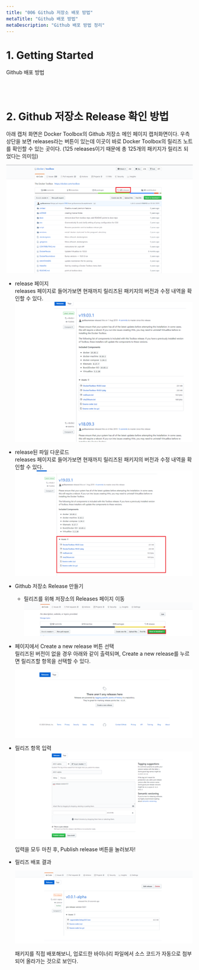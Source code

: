 ```yaml
---
title: "006 Github 저장소 배포 방법"
metaTitle: "Github 배포 방법"
metaDescription: "Github 배포 방법 정리"
---
```


# 1. Getting Started
Github 배포 방법

<br/>
<br/>

# 2. Github 저장소 Release 확인 방법
아래 캡처 화면은 Docker Toolbox의 Github 저장소 메인 페이지 캡처화면이다. 우측 상단을 보면 releases라는 버튼이 있는데 이곳이 바로 Docker Toolbox의 릴리즈 노트를 확인할 수 있는 곳이다. (125 releases이기 때문에 총 125개의 패키지가 릴리즈 되었다는 의미임)

![ex_screenshot](./assets//docker_toolbox_hub_main.png)   

- release 페이지  
  releases 페이지로 들어가보면 현재까지 릴리즈된 패키지의 버전과 수정 내역을 확인할 수 있다.
  ![ex_screenshot](./assets//docker_toolbox_release.png)   

- release된 파일 다운로드   
  releases 페이지로 들어가보면 현재까지 릴리즈된 패키지의 버전과 수정 내역을 확인할 수 있다.
  ![ex_screenshot](./assets//docker_toolbox_release_download.png)   

- Github 저장소 Release 만들기
  - 릴리즈를 위해 저장소의 Releases 페이지 이동   
  ![ex_screenshot](./assets//github_release_page.png)   

- 페이지에서 Create a new release 버튼 선택   
  릴리즈된 버전이 없을 경우 아래와 같이 출력되며, Create a new release를 누르면 릴리즈할 항목을 선택할 수 있다.   

  ![ex_screenshot](./assets//github_release_button.png)   

- 릴리즈 항목 입력   
  ![ex_screenshot](./assets//github_release_information.png)   

  입력을 모두 마친 후, Publish release 버튼을 눌러보자!   

- 릴리즈 배포 결과   

  ![ex_screenshot](./assets//github_release_result.png)   

  패키지를 직접 배포해보니, 업로드한 바이너리 파일에서 소스 코드가 자동으로 첨부되어 올라가는 것으로 보인다. 